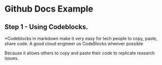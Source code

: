 # Github Docs Example

## Step 1 - Using Codeblocks.

*Codeblocks in markdown make it very easy for tech people to copy, paste, share code.
A good cloud engineer us CodeBlocks whenver possible

Because it allows others to copy and paste their code to replicate research issues.


